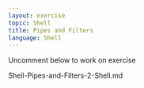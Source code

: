 ```yaml
---
layout: exercise
topic: Shell
title: Pipes and Filters 
language: Shell
---
```

Uncomment below to work on exercise

<!--

Go to [Canvas](https://canvas.okstate.edu/courses/51969/quizzes/107717/edit) and complete the quiz.



#### Redirecting to the same file is risky
 
Make sure you have a file `lengths.txt` from the homework,
or you can re-create it using nano and the lines:

```
2
6
10
19
22
```
First, let's make a copy of `lengths.txt`:

`cp lengths.txt lengthsbkp.txt`

Then let's do something we normally would NOT do
and look at the results:

  ~~~
  $ sort -n lengths.txt > lengths.txt
  $ cat lengths.txt
    2
    6
    10
    19
    22
  ~~~
 
  This overwrites your working file `lengths.txt` forever 
  and without any warnings! In general NEVER redirect 
  a file to the same file.

#### What Does `>>` Mean?
  We have seen the use of `>`, but there is a similar operator `>>` which works slightly differently.
  By using the `echo` command to print strings, test the two commands below to reveal the difference   between the two operators:
 
  ~~~
  $ echo hello > testfile01.txt
  ~~~
 
  and:
 
  ~~~
  $ echo hello >> testfile02.txt
  ~~~

  *HINT: run each command more than once*

#### appending
Consider the file `data-shell/data/animals.txt`.
After these commands, select the answer that
corresponds to the file `animalsUpd.txt`:

~~~
$ head -n 3 animals.txt > animalsUpd.txt
$ tail -n 2 animals.txt >> animalsUpd.txt
~~~

1. The first three lines of `animals.txt`
2. The last two lines of `animals.txt`
3. The first three lines and the last two lines of `animals.txt`
4. The second and third lines of `animals.txt`

#### Solution
Option 3 is correct. 
For option 1 to be correct we would only run the `head` command.
For option 2 to be correct we would only run the `tail` command.
For option 4 to be correct we would have to pipe the output of `head` into `tail -2` by doing `head -3 animals.txt | tail -2 > animalsUpd.txt`
 
#### Piping Commands Together
 
  In our current directory (or any directory with several files), 
  we want to find the 3 files 
  which have the least number of
  lines. Which command listed below would work?
 
  1. `wc -l * > sort -n > head -n 3`
  2. `wc -l * | sort -n | head -n 1-3`
  3. `wc -l * | head -n 3 | sort -n`
  4. `wc -l * | sort -n | head -n 3`
 
#### Pipe Construction
 
  For the file `animals.txt` from the [previous exercise]({{ site.baseurl }}/data/animals.txt), enter the command:
 
  ~~~
  $ cut -d , -f 2 animals.txt
  ~~~
  
  `cut` uses the `-d` flag to separate each line by comma, and the `-f` flag
  to print the second field in each line. You should
  get the following output:
 
  ~~~
  deer
  rabbit
  raccoon
  rabbit
  deer
  fox
  rabbit
  bear
  ~~~
 
  What other command(s) could be added to the above `cut` command creating a
  pipeline to list all the animals the file contains without any duplicates 
  in their names?

#### Which Pipe?
 
  The file `animals.txt` contains 8 lines of data formatted as follows:
 
  ~~~
  2012-11-05,deer
  2012-11-05,rabbit
  2012-11-05,raccoon
  2012-11-06,rabbit
  ...
  ~~~
 
  Assuming your current directory is `data-shell/data/`,
  what command would you use to produce a table that shows
  the total count of each type of animal in the file?
 
  1.  `grep {deer, rabbit, raccoon, deer, fox, bear} animals.txt | wc -l`
  2.  `sort animals.txt | uniq -c`
  3.  `sort -t, -k2,2 animals.txt | uniq -c`
  4.  `cut -d, -f 2 animals.txt | uniq -c`
  5.  `cut -d, -f 2 animals.txt | sort | uniq -c`
  6.  `cut -d, -f 2 animals.txt | sort | uniq -c | wc -l`
 
#### Removing Unneeded Files
 
  Suppose you want to delete your processed data files, and only keep
  your raw files and processing script to save storage.
  The raw files end in `.dat` and the processed files end in `.txt`.
  Which of the following would remove all the processed data files,
  and *only* the processed data files?
 
  1. `rm ?.txt`
  2. `rm *.txt`
  3. `rm * .txt`
  4. `rm *.*`
  
  -->
 
Shell-Pipes-and-Filters-2-Shell.md